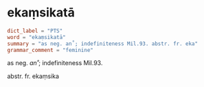# ekaṃsikatā

``` toml
dict_label = "PTS"
word = "ekaṃsikatā"
summary = "as neg. an˚; indefiniteness Mil.93. abstr. fr. eka"
grammar_comment = "feminine"
```

as neg. *an˚*; indefiniteness Mil.93.

abstr. fr. ekaṃsika


